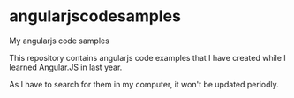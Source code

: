 # angularjscodesamples
My angularjs code samples

This repository contains angularjs code examples that I have created while I learned Angular.JS in last year.

As I have to search for them in my computer, it won't be updated periodly. 
